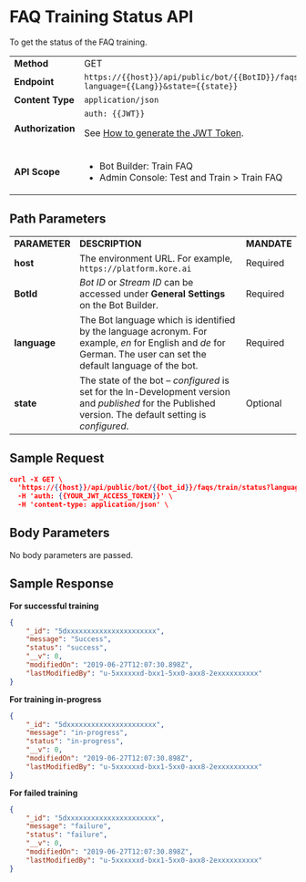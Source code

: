 # FAQ Training Status API

To get the status of the FAQ training.


<table>
  <tr>
   <td><strong>Method</strong>
   </td>
   <td>GET
   </td>
  </tr>
  <tr>
   <td><strong>Endpoint</strong>
   </td>
   <td><code>https://{{host}}/api/public/bot/{{BotID}}/faqs/train/status?language={{Lang}}&state={{state}}</code>
   </td>
  </tr>
  <tr>
   <td><strong>Content Type</strong>
   </td>
   <td><code>application/json</code>
   </td>
  </tr>
  <tr>
   <td><strong>Authorization</strong>
   </td>
   <td><code>auth: {{JWT}}</code>
<p>
See <a href="../api-introduction/#generating-the-jwt-token">How to generate the JWT Token</a>.
   </td>
  </tr>
  <tr>
   <td><strong>API Scope</strong>
   </td>
   <td>
<ul>

<li>Bot Builder: Train FAQ

<li>Admin Console: Test and Train > Train FAQ
</li>
</ul>
   </td>
  </tr>
</table>

## Path Parameters


<table>
  <tr>
   <td><strong>PARAMETER</strong>
   </td>
   <td><strong>DESCRIPTION</strong>
   </td>
   <td><strong>MANDATE</strong>
   </td>
  </tr>
  <tr>
   <td><strong>host</strong>
   </td>
   <td>The environment URL. For example, <code>https://platform.kore.ai</code>
   </td>
   <td>Required
   </td>
  </tr>
  <tr>
   <td><strong>BotId</strong>
   </td>
   <td><em>Bot ID</em> or <em>Stream ID</em> can be accessed under <strong>General Settings</strong> on the Bot Builder.
   </td>
   <td>Required
   </td>
  </tr>
  <tr>
   <td><strong>language</strong>
   </td>
   <td>The Bot language which is identified by the language acronym. For example, <em>en</em> for English and <em>de</em> for German. The user can set the default language of the bot.
   </td>
   <td>Required
   </td>
  </tr>
  <tr>
   <td><strong>state</strong>
   </td>
   <td>The state of the bot – <em>configured</em> is set for the In-Development version and <em>published</em> for the Published version. The default setting is <em>configured</em>.
   </td>
   <td>Optional
   </td>
  </tr>
</table>


## Sample Request


```json
curl -X GET \
  'https://{{host}}/api/public/bot/{{bot_id}}/faqs/train/status?language=en' \
  -H 'auth: {{YOUR_JWT_ACCESS_TOKEN}}' \
  -H 'content-type: application/json' \
```

## Body Parameters

No body parameters are passed.

## Sample Response

**For successful training**


```json
{
    "_id": "5dxxxxxxxxxxxxxxxxxxxxxx",
    "message": "Success",
    "status": "success",
    "__v": 0,
    "modifiedOn": "2019-06-27T12:07:30.898Z",
    "lastModifiedBy": "u-5xxxxxxd-bxx1-5xx0-axx8-2exxxxxxxxxx"
}
```

**For training in-progress**


```json
{
    "_id": "5dxxxxxxxxxxxxxxxxxxxxxx",
    "message": "in-progress",
    "status": "in-progress",
    "__v": 0,
    "modifiedOn": "2019-06-27T12:07:30.898Z",
    "lastModifiedBy": "u-5xxxxxxd-bxx1-5xx0-axx8-2exxxxxxxxxx"
}
```


**For failed training**


```json
{
    "_id": "5dxxxxxxxxxxxxxxxxxxxxxx",
    "message": "failure",
    "status": "failure",
    "__v": 0,
    "modifiedOn": "2019-06-27T12:07:30.898Z",
    "lastModifiedBy": "u-5xxxxxxd-bxx1-5xx0-axx8-2exxxxxxxxxx"
}
```